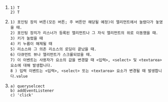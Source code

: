 1. ```
   1) T
   2) T
   ```

2. ```
   1) 포인팅 장치 버튼(모든 버튼; 주 버튼만 해당될 예정)이 엘리먼트에서 눌렸다가 놓였을 때.
   2) 포인팅 장치가 리스너가 등록된 엘리먼트나 그 자식 엘리먼트의 위로 이동했을 때.
   3) 키가 눌렸을 때
   4) 키 누름이 해제될 때
   5) 리소스와 그 의존 리소스의 로딩이 끝났을 때.
   6) 다큐먼트 뷰나 엘리먼트가 스크롤되었을 때.
   7) 이 이벤트는 사용자가 요소의 값을 변경할 때 <입력>, <select> 및 <textarea> 요소에 대해 발생합니다.
   8 ) 입력 이벤트는 <입력>, <select> 또는 <textarea> 요소가 변경될 때 발생합니다.value
   ```

3. ```
   a) queryselcect
   b) addEventListener
   c) 'click'
   ```

   